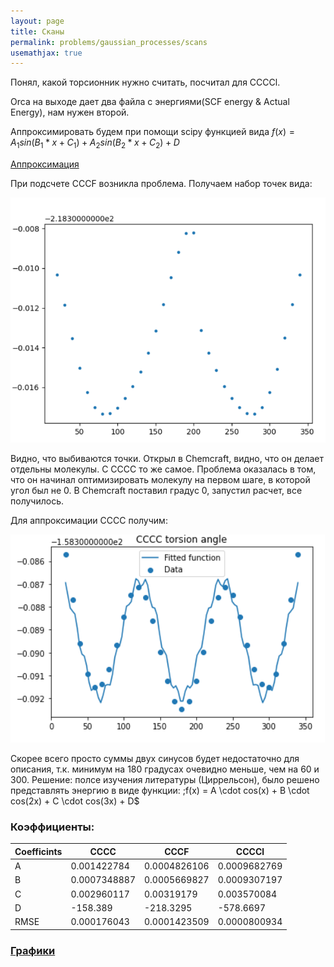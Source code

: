 ```yaml
---
layout: page
title: Сканы
permalink: problems/gaussian_processes/scans
usemathjax: true
---
```


Понял, какой торсионник нужно считать, посчитал для CCCCl.

Orca на выходе дает два файла с энергиями(SCF energy & Actual Energy), нам нужен второй. 

Аппроксимировать будем при помощи scipy функцией вида $f(x) = A_1sin(B_1 * x + C_1) + A_2sin(B_2 * x + C_2) + D$

[Аппроксимация](scans/approx)

При подсчете CCCF возникла проблема. Получаем набор точек вида:

![CCCF error](cccf_error.png)

Видно, что выбиваются точки. Открыл в Сhemcraft, видно, что он делает отдельны молекулы. С CCCC то же самое. Проблема оказалась в том, что он начинал оптимизировать молекулу на первом шаге, в которой угол был не 0. В Chemсraft поставил градус 0, запустил расчет, все получилось.

Для аппроксимации CCCC получим:

![CCCC scipy](cccc_scipy.png)

Скорее всего просто суммы двух синусов будет недостаточно для описания, т.к. минимум на 180 градусах очевидно меньше, чем на 60 и 300. Решение: полсе изучения литературы (Циррельсон), было решено представлять энергию в виде функции: ;f(x) = A \cdot cos(x) + B \cdot cos(2x) + C \cdot cos(3x) + D$

### Коэффициенты:

| Coefficints | CCCC         | CCCF         | CCCCl        |
| ----------- | ------------ | ------------ | ------------ |
| A           | 0.001422784  | 0.0004826106 | 0.0009682769 |
| B           | 0.0007348887 | 0.0005669827 | 0.0009307197 |
| C           | 0.002960117  | 0.00319179   | 0.003570084  |
| D           | -158.389     | -218.3295    | -578.6697    |
| RMSE        | 0.000176043  | 0.0001423509 | 0.0000800934 |

### [Графики](scans/plots)

